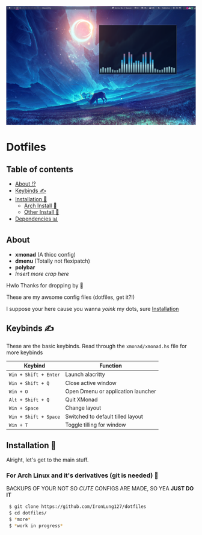 <img src='/screenshots/Screenshot.png'>

# Dotfiles

##  Table of contents
- [About ⁉️](#about)
- [Keybinds ✍️](#keybinds)
- [Installation 🤵‍](#inst)
  - [Arch Install 🌇](#arch)
  - [Other Install 🚂](#other)
- [Dependencies 📊](#deps)


<a id="about"></a>
## About 
- **xmonad** (A thicc config) 
- **dmenu**  (Totally not flexipatch)
- **polybar** 
- *Insert more crap here*

Hwlo Thanks for dropping by :wave: 

These are my awsome config files (dotfiles, get it?!) 

I suppose your here cause you wanna *yoink* my dots, sure [Installation](#inst) 
<a id="keybinds"></a>

## Keybinds ✍️

These are the basic keybinds. Read through the `xmonad/xmonad.hs` file for more keybinds

<a id="keybinds">

|             Keybind        |           Function
| -------------------------- | --------------------------- 
| `Win + Shift + Enter`      | Launch alacritty 
| `Win + Shift + Q`          | Close active window
| `Win + O`                  | Open Dmenu or application launcher
| `Alt + Shift + Q`          | Quit XMonad
| `Win + Space`              | Change layout
| `Win + Shift + Space`      | Switched to default tilled layout
| `Win + T`                  | Toggle tilling for window

<a id="inst"></a>
## Installation 🤵‍
Alright, let's get to the main stuff.

<a id="arch"></a>

### For Arch Linux and it's derivatives (git is needed) 🌇

BACKUPS OF YOUR NOT SO *CUTE* CONFIGS ARE MADE, SO YEA **JUST DO IT**

```bash
 $ git clone https://github.com/IronLung127/dotfiles
 $ cd dotfiles/ 
 $ *more*
 $ *work in progress*
```